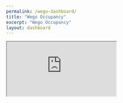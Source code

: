 ```yaml
---
permalink: /wego-dashboard/
title: "Wego Occupancy"
excerpt: "Wego Occupancy"
layout: dashboard
---
```

<div class="container-fluid p-0 m-0">
  <iframe  class="iframe-placeholder"  src="https://wegodash.smarttransit.ai"  ></iframe>
</div>
<!-- frameborder="0"   marginheight="0"      marginwidth="0"  width="100vw" -->